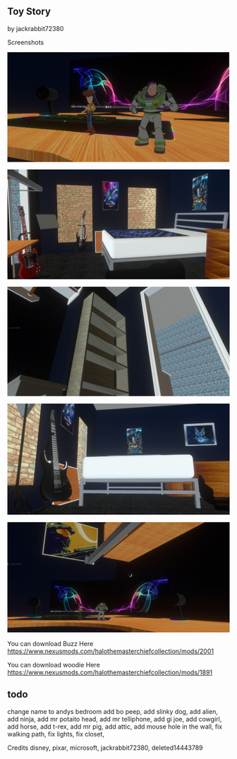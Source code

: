 ## Toy Story

by jackrabbit72380

Screenshots

![Screenshot](https://github.com/jackrabbit72380/Ho4kmmm/blob/master/common/H3EK/tags/levels/multi/toy_story/previews/preview1.jpg)

![Screenshot](https://github.com/jackrabbit72380/Ho4kmmm/blob/master/common/H3EK/tags/levels/multi/toy_story/previews/preview2.jpg)

![Screenshot](https://github.com/jackrabbit72380/Ho4kmmm/blob/master/common/H3EK/tags/levels/multi/toy_story/previews/preview3.jpg)

![Screenshot](https://github.com/jackrabbit72380/Ho4kmmm/blob/master/common/H3EK/tags/levels/multi/toy_story/previews/preview4.jpg)

![Screenshot](https://github.com/jackrabbit72380/Ho4kmmm/blob/master/common/H3EK/tags/levels/multi/toy_story/previews/preview5.jpg)

You can download Buzz Here
https://www.nexusmods.com/halothemasterchiefcollection/mods/2001

You can download woodie Here
https://www.nexusmods.com/halothemasterchiefcollection/mods/1891

## todo
change name to andys bedroom
add bo peep,
add slinky dog,
add alien,
add ninja,
add mr potaito head,
add mr telliphone,
add gi joe,
add cowgirl,
add horse,
add t-rex,
add mr pig,
add attic,
add mouse hole in the wall,
fix walking path,
fix lights,
fix closet,

Credits 
disney, 
pixar, 
microsoft, 
jackrabbit72380, 
deleted14443789
